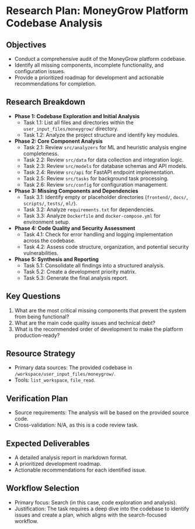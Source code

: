 # Research Plan: MoneyGrow Platform Codebase Analysis

## Objectives
- Conduct a comprehensive audit of the MoneyGrow platform codebase.
- Identify all missing components, incomplete functionality, and configuration issues.
- Provide a prioritized roadmap for development and actionable recommendations for completion.

## Research Breakdown
- **Phase 1: Codebase Exploration and Initial Analysis**
  - Task 1.1: List all files and directories within the `user_input_files/moneygrow/` directory.
  - Task 1.2: Analyze the project structure and identify key modules.
- **Phase 2: Core Component Analysis**
  - Task 2.1: Review `src/analyzers` for ML and heuristic analysis engine completeness.
  - Task 2.2: Review `src/data` for data collection and integration logic.
  - Task 2.3: Review `src/models` for database schemas and API models.
  - Task 2.4: Review `src/api` for FastAPI endpoint implementation.
  - Task 2.5: Review `src/tasks` for background task processing.
  - Task 2.6: Review `src/config` for configuration management.
- **Phase 3: Missing Components and Dependencies**
  - Task 3.1: Identify empty or placeholder directories (`frontend/`, `docs/`, `scripts/`, `tests/`, `ml/`).
  - Task 3.2: Analyze `requirements.txt` for dependencies.
  - Task 3.3: Analyze `Dockerfile` and `docker-compose.yml` for environment setup.
- **Phase 4: Code Quality and Security Assessment**
  - Task 4.1: Check for error handling and logging implementation across the codebase.
  - Task 4.2: Assess code structure, organization, and potential security vulnerabilities.
- **Phase 5: Synthesis and Reporting**
  - Task 5.1: Consolidate all findings into a structured analysis.
  - Task 5.2: Create a development priority matrix.
  - Task 5.3: Generate the final analysis report.

## Key Questions
1. What are the most critical missing components that prevent the system from being functional?
2. What are the main code quality issues and technical debt?
3. What is the recommended order of development to make the platform production-ready?

## Resource Strategy
- Primary data sources: The provided codebase in `/workspace/user_input_files/moneygrow/`.
- Tools: `list_workspace`, `file_read`.

## Verification Plan
- Source requirements: The analysis will be based on the provided source code.
- Cross-validation: N/A, as this is a code review task.

## Expected Deliverables
- A detailed analysis report in markdown format.
- A prioritized development roadmap.
- Actionable recommendations for each identified issue.

## Workflow Selection
- Primary focus: Search (in this case, code exploration and analysis).
- Justification: The task requires a deep dive into the codebase to identify issues and create a plan, which aligns with the search-focused workflow.
